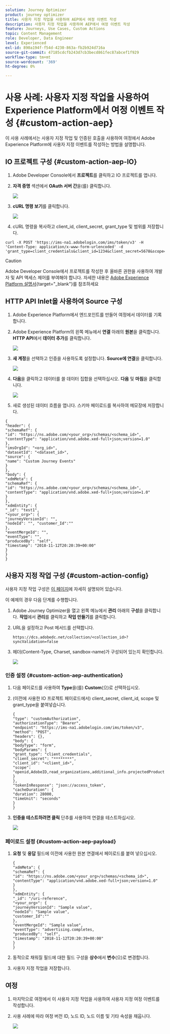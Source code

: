 ```yaml
---
solution: Journey Optimizer
product: journey optimizer
title: 사용자 지정 작업을 사용하여 AEP에서 여정 이벤트 작성
description: 사용자 지정 작업을 사용하여 AEP에서 여정 이벤트 작성
feature: Journeys, Use Cases, Custom Actions
topic: Content Management
role: Developer, Data Engineer
level: Experienced
exl-id: 890a194f-f54d-4230-863a-fb2b924d716a
source-git-commit: 47185cdcfb243d7cb3becd861fec87abcef1f929
workflow-type: tm+mt
source-wordcount: '369'
ht-degree: 0%

---
```


# 사용 사례: 사용자 지정 작업을 사용하여 Experience Platform에서 여정 이벤트 작성 {#custom-action-aep}

이 사용 사례에서는 사용자 지정 작업 및 인증된 호출을 사용하여 여정에서 Adobe Experience Platform에 사용자 지정 이벤트를 작성하는 방법을 설명합니다.

## IO 프로젝트 구성 {#custom-action-aep-IO}

1. Adobe Developer Console에서 **프로젝트**&#x200B;를 클릭하고 IO 프로젝트를 엽니다.

1. **자격 증명** 섹션에서 **OAuth 서버 간**&#x200B;을(를) 클릭합니다.

   ![](assets/custom-action-aep-1.png)

1. **cURL 명령 보기**&#x200B;를 클릭합니다.

   ![](assets/custom-action-aep-2.png)

1. cURL 명령을 복사하고 client_id, client_secret, grant_type 및 범위를 저장합니다.

```
curl -X POST 'https://ims-na1.adobelogin.com/ims/token/v3' -H 'Content-Type: application/x-www-form-urlencoded' -d 'grant_type=client_credentials&client_id=1234&client_secret=5678&scope=openid,AdobeID,read_organizations,additional_info.projectedProductContext,session'
```

>[!CAUTION]
>
>Adobe Developer Console에서 프로젝트를 작성한 후 올바른 권한을 사용하여 개발자 및 API 액세스 제어를 부여해야 합니다. 자세한 내용은 [Adobe Experience Platform 설명서](https://experienceleague.adobe.com/ko/docs/experience-platform/landing/platform-apis/api-authentication#grant-developer-and-api-access-control){target="_blank"}를 참조하세요

## HTTP API Inlet을 사용하여 Source 구성

1. Adobe Experience Platform에서 엔드포인트를 만들어 여정에서 데이터를 기록합니다.

1. Adobe Experience Platform의 왼쪽 메뉴에서 **연결** 아래의 **원본**&#x200B;을 클릭합니다. **HTTP API**&#x200B;에서 **데이터 추가**&#x200B;를 클릭합니다.

   ![](assets/custom-action-aep-3.png)

1. **새 계정**&#x200B;을 선택하고 인증을 사용하도록 설정합니다. **Source에 연결**&#x200B;을 클릭합니다.

   ![](assets/custom-action-aep-4.png)

1. **다음**&#x200B;을 클릭하고 데이터를 쓸 데이터 집합을 선택하십시오. **다음** 및 **마침**&#x200B;을 클릭합니다.

   ![](assets/custom-action-aep-5.png)

1. 새로 생성된 데이터 흐름을 엽니다. 스키마 페이로드를 복사하여 메모장에 저장합니다.

```
{
"header": {
"schemaRef": {
"id": "https://ns.adobe.com/<your_org>/schemas/<schema_id>",
"contentType": "application/vnd.adobe.xed-full+json;version=1.0"
},
"imsOrgId": "<org_id>",
"datasetId": "<dataset_id>",
"source": {
"name": "Custom Journey Events"
}
},
"body": {
"xdmMeta": {
"schemaRef": {
"id": "https://ns.adobe.com/<your_org>/schemas/<schema_id>",
"contentType": "application/vnd.adobe.xed-full+json;version=1.0"
}
},
"xdmEntity": {
"_id": "test1",
"<your_org>": {
"journeyVersionId": "",
"nodeId": "", "customer_Id":""
},
"eventMergeId": "",
"eventType": "",
"producedBy": "self",
"timestamp": "2018-11-12T20:20:39+00:00"
}
}
}
```

## 사용자 지정 작업 구성 {#custom-action-config}

사용자 지정 작업 구성은 [이 페이지](../action/about-custom-action-configuration.md)에 자세히 설명되어 있습니다.

이 예제의 경우 다음 단계를 수행합니다.

1. Adobe Journey Optimizer을 열고 왼쪽 메뉴에서 **관리** 아래의 **구성**&#x200B;을 클릭합니다. **작업**&#x200B;에서 **관리**&#x200B;를 클릭하고 **작업 만들기**&#x200B;를 클릭합니다.

1. URL을 설정하고 Post 메서드를 선택합니다.

   `https://dcs.adobedc.net/collection/<collection_id>?syncValidation=false`

1. 헤더(Content-Type, Charset, sandbox-name)가 구성되어 있는지 확인합니다.

   ![](assets/custom-action-aep-7bis.png)

### 인증 설정 {#custom-action-aep-authentication}

1. 다음 페이로드를 사용하여 **Type**&#x200B;을(를) **Custom**(으)로 선택하십시오.

1. (이전에 사용한 IO 프로젝트 페이로드에서) client_secret, client_id, scope 및 grant_type을 붙여넣습니다.

   ```
   {
   "type": "customAuthorization",
   "authorizationType": "Bearer",
   "endpoint": "https://ims-na1.adobelogin.com/ims/token/v3",
   "method": "POST",
   "headers": {},
   "body": {
   "bodyType": "form",
   "bodyParams": {
   "grant_type": "client_credentials",
   "client_secret": "********",
   "client_id": "<client_id>",
   "scope": "openid,AdobeID,read_organizations,additional_info.projectedProductContext,session"
   }
   },
   "tokenInResponse": "json://access_token",
   "cacheDuration": {
   "duration": 28000,
   "timeUnit": "seconds"
   }
   }
   ```

1. **인증을 테스트하려면 클릭** 단추를 사용하여 연결을 테스트하십시오.

   ![](assets/custom-action-aep-8.png)

### 페이로드 설정 {#custom-action-aep-payload}

1. **요청** 및 **응답** 필드에 이전에 사용한 원본 연결에서 페이로드를 붙여 넣으십시오.

   ```
   {
   "xdmMeta": {
   "schemaRef": {
   "id": "https://ns.adobe.com/<your_org>/schemas/<schema_id>",
   "contentType": "application/vnd.adobe.xed-full+json;version=1.0"
   }
   },
   "xdmEntity": {
   "_id": "/uri-reference",
   "<your_org>": {
   "journeyVersionId": "Sample value",
   "nodeId": "Sample value",
   "customer_Id":""
   },
   "eventMergeId": "Sample value",
   "eventType": "advertising.completes,
   "producedBy": "self",
   "timestamp": "2018-11-12T20:20:39+00:00"
   }
   }
   ```

1. 동적으로 채워질 필드에 대한 필드 구성을 **상수**&#x200B;에서 **변수**(으)로 변경합니다.

1. 사용자 지정 작업을 저장합니다.

## 여정

1. 마지막으로 여정에서 이 사용자 지정 작업을 사용하여 사용자 지정 여정 이벤트를 작성합니다.

1. 사용 사례에 따라 여정 버전 ID, 노드 ID, 노드 이름 및 기타 속성을 채웁니다.

   ![](assets/custom-action-aep-9.png)
